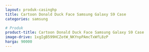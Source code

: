 ```yaml
---
layout: produk-casinghp
title: Cartoon Donald Duck Face Samsung Galaxy S9 Case
categories: samsung

# Produk
product-title: Cartoon Donald Duck Face Samsung Galaxy S9 Case
image-drive: 1xgIgB599HCZotW_NKYnpPAmcTxWfL8zP
harga: 90000
---
```

